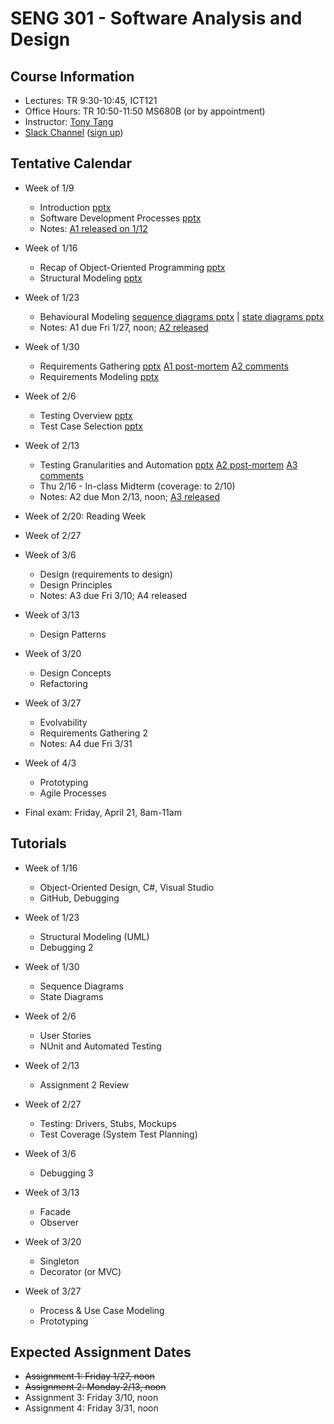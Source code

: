 # SENG 301 - Software Analysis and Design

## Course Information

* Lectures: TR 9:30-10:45, ICT121
* Office Hours: TR 10:50-11:50 MS680B (or by appointment)
* Instructor: [Tony Tang](http://hcitang.org)
* [Slack Channel](https://seng301.slack.com/) ([sign up](https://seng301.slack.com/signup))
<!-- * [Reddit: /r/uofcseng301](http://reddit.com/r/uofcseng301) -->

## Tentative Calendar

* Week of 1/9
    * Introduction [pptx](http://hcitang.org/uploads/Teaching/seng301-1-introduction.pptx)
    * Software Development Processes [pptx](http://hcitang.org/uploads/Teaching/seng301-2-software-process-models.pptx)
    * Notes: [A1 released on 1/12](a1.md)

* Week of 1/16
    * Recap of Object-Oriented Programming [pptx](http://hcitang.org/uploads/Teaching/seng301-3-ood.pptx)
    * Structural Modeling [pptx](http://hcitang.org/uploads/Teaching/seng301-4-structural-modeling.pptx)

* Week of 1/23
    * Behavioural Modeling [sequence diagrams pptx](http://hcitang.org/uploads/Teaching/seng301-5-sequence-diagrams.pptx) | [state diagrams pptx](http://hcitang.org/uploads/Teaching/seng301-6-state-diagrams.pptx)
    * Notes: A1 due Fri 1/27, noon; [A2 released](a2.md)

* Week of 1/30
    * Requirements Gathering [pptx](http://hcitang.org/uploads/Teaching/seng301-7-requirements-gathering.pptx) [A1 post-mortem](http://hcitang.org/uploads/Teaching/seng301-a1-post.pptx) [A2 comments](http://hcitang.org/uploads/Teaching/seng301-a2-pre.pptx)
    * Requirements Modeling [pptx](http://hcitang.org/uploads/Teaching/seng301-8-requirements-modeling.pptx)

* Week of 2/6
    * Testing Overview [pptx](http://hcitang.org/uploads/Teaching/seng301-9-testing-overview.pptx)
    * Test Case Selection [pptx](http://hcitang.org/uploads/Teaching/seng301-10-testing-breaking-code.pptx)

* Week of 2/13
    * Testing Granularities and Automation [pptx](http://hcitang.org/uploads/Teaching/seng301-11-testing-granularities.pptx) [A2 post-mortem](http://hcitang.org/uploads/Teaching/seng301-a2-post.pptx) [A3 comments](http://hcitang.org/uploads/Teaching/seng301-a3-pre.pptx)
    * Thu 2/16 - In-class Midterm (coverage: to 2/10)
    * Notes: A2 due Mon 2/13, noon; [A3 released](a3.md)

* Week of 2/20: Reading Week

* Week of 2/27

* Week of 3/6
    * Design (requirements to design)
    * Design Principles
    * Notes: A3 due Fri 3/10; A4 released

* Week of 3/13
    * Design Patterns

* Week of 3/20
    * Design Concepts
    * Refactoring

* Week of 3/27
    * Evolvability
    * Requirements Gathering 2
    * Notes: A4 due Fri 3/31

* Week of 4/3
    * Prototyping
    * Agile Processes

* Final exam: Friday, April 21, 8am-11am

## Tutorials

* Week of 1/16
    * Object-Oriented Design, C#, Visual Studio
    * GitHub, Debugging

* Week of 1/23
    * Structural Modeling (UML)
    * Debugging 2

* Week of 1/30
    * Sequence Diagrams
    * State Diagrams

* Week of 2/6
    * User Stories
    * NUnit and Automated Testing

* Week of 2/13
    * Assignment 2 Review

* Week of 2/27
    * Testing: Drivers, Stubs, Mockups
    * Test Coverage (System Test Planning)

* Week of 3/6
    * Debugging 3

* Week of 3/13
    * Facade
    * Observer

* Week of 3/20
    * Singleton
    * Decorator (or MVC)

* Week of 3/27
    * Process & Use Case Modeling
    * Prototyping

## Expected Assignment Dates

* ~~Assignment 1: Friday 1/27, noon~~
* ~~Assignment 2: Monday 2/13, noon~~
* Assignment 3: Friday 3/10, noon
* Assignment 4: Friday 3/31, noon
